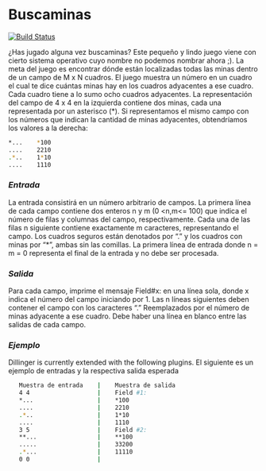 # Buscaminas

[![Build Status](https://travis-ci.org/joemccann/dillinger.svg?branch=master)](https://travis-ci.org/joemccann/dillinger)

¿Has jugado alguna vez buscaminas? Este pequeño y lindo juego viene con cierto sistema operativo cuyo nombre no podemos nombrar ahora ;). La meta del juego es encontrar dónde están localizadas todas las minas dentro de un campo de M x N cuadros.
El juego muestra un número en un cuadro el cual te dice cuántas minas hay en los cuadros adyacentes a ese cuadro. Cada cuadro tiene a lo sumo ocho cuadros adyacentes. 
La representación del campo de 4 x 4 en la izquierda contiene dos minas, cada una representada por un asterisco (*). Si representamos el mismo campo con los números que indican la cantidad de minas adyacentes, obtendríamos los valores a la derecha:


```sh
*...	*100
....	2210
.*..	1*10
....	1110
```

### _Entrada_

La entrada consistirá en un número arbitrario de campos. La primera línea de cada campo contiene dos enteros n y m (0 <n,m<= 100) que indica el número de filas y columnas del campo, respectivamente. Cada una de las filas n siguiente contiene exactamente m caracteres, representando el campo.
Los cuadros seguros están denotados por “.” y los cuadros con minas por “*”, ambas sin las comillas. La primera línea de entrada donde n = m = 0 representa el final de la entrada y no debe ser procesada.

### _Salida_

Para cada campo, imprime el mensaje Field#x: en una línea sola, donde x indica el número del campo iniciando por 1. Las n líneas siguientes deben contener el campo con los caracteres “.” Reemplazados por el número de minas adyacente a ese cuadro. Debe haber una línea en blanco entre las salidas de cada campo.

### _Ejemplo_

Dillinger is currently extended with the following plugins.
El siguiente es un ejemplo de entradas y la respectiva salida esperada

```sh
   Muestra de entrada    |    Muestra de salida
   4 4                   |    Field #1:
   *...                  |    *100
   ....                  |    2210
   .*..                  |    1*10
   ....                  |    1110
   3 5                   |    Field #2:
   **...                 |    **100
   .....                 |    33200
   .*...                 |    11110
   0 0                   |
```